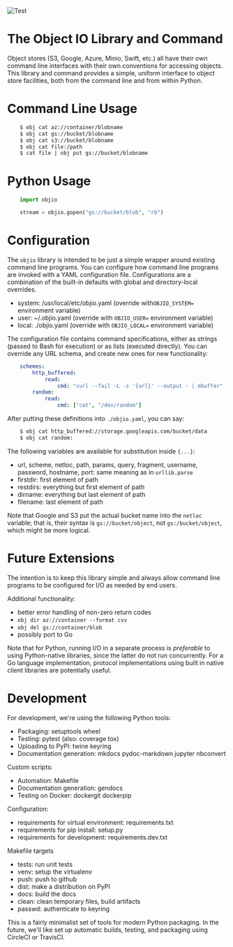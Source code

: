 ![Test](https://github.com/tmbdev/objio/workflows/Test/badge.svg)

# The Object IO Library and Command

Object stores (S3, Google, Azure, Minio, Swift, etc.) all have their own
command line interfaces with their own conventions for accessing objects.
This library and command provides a simple, uniform interface to object
store facilities, both from the command line and from within Python.

# Command Line Usage

```Bash
    $ obj cat az://container/blobname
    $ obj cat gs://bucket/blobname
    $ obj cat s3://bucket/blobname
    $ obj cat file:/path
    $ cat file | obj put gs://bucket/blobname
```

# Python Usage

```Python
    import objio

    stream = objio.gopen("gs://bucket/blob", "rb")
```

# Configuration

The `objio` library is intended to be just a simple wrapper around
existing command line programs. You can configure how command line programs
are invoked with a YAML configuration file. Configurations are a combination
of the built-in defaults with global and directory-local overrides.

- system: /usr/local/etc/objio.yaml (override with`OBJIO_SYSTEM=` environment variable)
- user: ~/.objio.yaml (override with `OBJIO_USER=` environment variable)
- local: ./objio.yaml (override with `OBJIO_LOCAL=` environment variable)

The configuration file contains command specifications, either as strings
(passed to Bash for execution) or as lists (executed directly). You can override
any URL schema, and create new ones for new functionality:

```YAML
    schemes:
        http_buffered: 
            read:
                cmd: "curl --fail -L -s '{url}' --output - | mbuffer"
        random:
            read:
                cmd: ["cat", "/dev/random"]
```

After putting these definitions into `./objio.yaml`, you can say:

```Bash
    $ obj cat http_buffered://storage.googleapis.com/bucket/data
    $ obj cat random:
```

The following variables are available for substitution inside `{...}`:

- url, scheme, netloc, path, params, query, fragment, username, password, hostname, port: same meaning as in `urllib.parse`
- firstdir: first element of path
- restdirs: everything but first element of path
- dirname: everything but last element of path
- filename: last element of path

Note that Google and S3 put the actual bucket name into the
`netloc` variable; that is, their syntax is `gs://bucket/object`, not
`gs:/bucket/object`, which might be more logical.

# Future Extensions

The intention is to keep this library simple and always allow command line
programs to be configured for I/O as needed by end users.

Additional functionality:

- better error handling of non-zero return codes
- `obj dir az://container --format csv`
- `obj del gs://container/blob`
- possibly port to Go 

Note that for Python, running I/O in a separate process is _preferable_ to using
Python-native libraries, since the latter do not run concurrently. For a Go
language implementation, protocol implementations using built in native client
libraries are potentially useful.

# Development

For development, we're using the following Python tools:

- Packaging: setuptools wheel
- Testing: pytest (also: coverage tox)
- Uploading to PyPI: twine keyring
- Documentation generation: mkdocs pydoc-markdown jupyter nbconvert

Custom scripts:

- Automation: Makefile
- Documentation generation: gendocs
- Testing on Docker: dockergit dockerpip

Configuration:

- requirements for virtual environment: requirements.txt
- requirements for pip install: setup.py
- requirements for development: requirements.dev.txt

Makefile targets

- tests: run unit tests
- venv: setup the virtualenv
- push: push to github
- dist: make a distribution on PyPI
- docs: build the docs
- clean: clean temporary files, build artifacts
- passwd: authenticate to keyring

This is a fairly minimalist set of tools for modern Python packaging.
In the future, we'll like set up automatic builds, testing, and packaging
using CircleCI or TravisCI.

